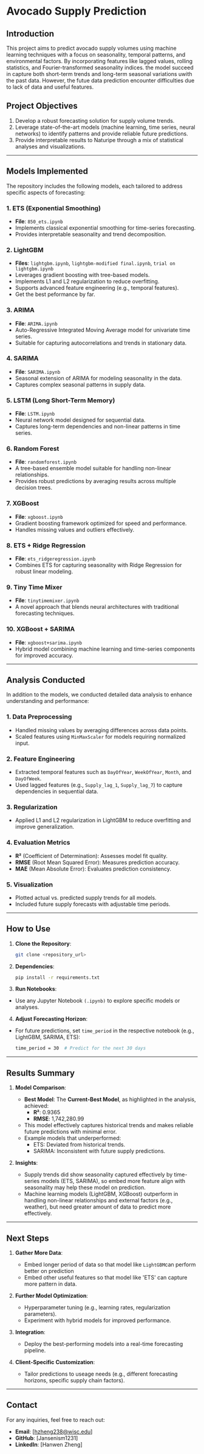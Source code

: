 # **Avocado Supply Prediction**

## **Introduction**
This project aims to predict avocado supply volumes using machine learning techniques with a focus on seasonality, temporal patterns, and environmental factors. By incorporating features like lagged values, rolling statistics, and Fourier-transformed seasonality indices. the model succeed in capture both short-term trends and long-term seasonal variations uwith the past data. However, the futue data prediction encounter difficulties due to lack of data and useful features.

## **Project Objectives**
1. Develop a robust forecasting solution for supply volume trends.
2. Leverage state-of-the-art models (machine learning, time series, neural networks) to identify patterns and provide reliable future predictions.
3. Provide interpretable results to Naturipe through a mix of statistical analyses and visualizations.

---

## **Models Implemented**
The repository includes the following models, each tailored to address specific aspects of forecasting:

### **1. ETS (Exponential Smoothing)**
- **File**: `850_ets.ipynb`
- Implements classical exponential smoothing for time-series forecasting.
- Provides interpretable seasonality and trend decomposition.

### **2. LightGBM**
- **Files**: `lightgbm.ipynb`, `lightgbm-modified final.ipynb`, `trial on lightgbm.ipynb`
- Leverages gradient boosting with tree-based models.
- Implements L1 and L2 regularization to reduce overfitting.
- Supports advanced feature engineering (e.g., temporal features).
- Get the best peformance by far.

### **3. ARIMA**
- **File**: `ARIMA.ipynb`
- Auto-Regressive Integrated Moving Average model for univariate time series.
- Suitable for capturing autocorrelations and trends in stationary data.

### **4. SARIMA**
- **File**: `SARIMA.ipynb`
- Seasonal extension of ARIMA for modeling seasonality in the data.
- Captures complex seasonal patterns in supply data.

### **5. LSTM (Long Short-Term Memory)**
- **File**: `LSTM.ipynb`
- Neural network model designed for sequential data.
- Captures long-term dependencies and non-linear patterns in time series.

### **6. Random Forest**
- **File**: `randomforest.ipynb`
- A tree-based ensemble model suitable for handling non-linear relationships.
- Provides robust predictions by averaging results across multiple decision trees.

### **7. XGBoost**
- **File**: `xgboost.ipynb`
- Gradient boosting framework optimized for speed and performance.
- Handles missing values and outliers effectively.

### **8. ETS + Ridge Regression**
- **File**: `ets_ridgeregression.ipynb`
- Combines ETS for capturing seasonality with Ridge Regression for robust linear modeling.

### **9. Tiny Time Mixer**
- **File**: `tinytimemixer.ipynb`
- A novel approach that blends neural architectures with traditional forecasting techniques.

### **10. XGBoost + SARIMA**
- **File**: `xgboost+sarima.ipynb`
- Hybrid model combining machine learning and time-series components for improved accuracy.

---

## **Analysis Conducted**
In addition to the models, we conducted detailed data analysis to enhance understanding and performance:

### **1. Data Preprocessing**
- Handled missing values by averaging differences across data points.
- Scaled features using `MinMaxScaler` for models requiring normalized input.

### **2. Feature Engineering**
- Extracted temporal features such as `DayOfYear`, `WeekOfYear`, `Month`, and `DayOfWeek`.
- Used lagged features (e.g., `Supply_lag_1`, `Supply_lag_7`) to capture dependencies in sequential data.

### **3. Regularization**
- Applied L1 and L2 regularization in LightGBM to reduce overfitting and improve generalization.

### **4. Evaluation Metrics**
- **R²** (Coefficient of Determination): Assesses model fit quality.
- **RMSE** (Root Mean Squared Error): Measures prediction accuracy.
- **MAE** (Mean Absolute Error): Evaluates prediction consistency.

### **5. Visualization**
- Plotted actual vs. predicted supply trends for all models.
- Included future supply forecasts with adjustable time periods.

---

## **How to Use**
1. **Clone the Repository**:
   ```bash
   git clone <repository_url>
2. **Dependencies**:
    ```bash
   pip install -r requirements.txt
3. **Run Notebooks**:
- Use any Jupyter Notebook `(.ipynb)` to explore specific models or analyses.
4. **Adjust Forecasting Horizon**:
- For future predictions, set `time_period` in the respective notebook (e.g., LightGBM, SARIMA, ETS):
   ```bash
   time_period = 30  # Predict for the next 30 days

---

## **Results Summary**
1. **Model Comparison**:
   - **Best Model**: The **Current-Best Model**, as highlighted in the analysis, achieved:
     - **R²**: 0.9365
     - **RMSE**: 1,742,280.99
   - This model effectively captures historical trends and makes reliable future predictions with minimal error.
   - Example models that underperformed:
     - ETS: Deviated from historical trends.
     - SARIMA: Inconsistent with future supply predictions.

2. **Insights**:
   - Supply trends did show seasonality captured effectively by time-series models (ETS, SARIMA), so embed more feature align with seasonality may help these model on prediction.
   - Machine learning models (LightGBM, XGBoost) outperform in handling non-linear relationships and external factors (e.g., weather), but need greater amount of data to predict more effectively.

---

## **Next Steps**
1. **Gather More Data**:
   - Embed longer period of data so that model like `LightGBM`can perform better on prediction
   - Embed other useful features so that model like 'ETS' can capture more pattern in data.
     
2. **Further Model Optimization**:
   - Hyperparameter tuning (e.g., learning rates, regularization parameters).
   - Experiment with hybrid models for improved performance.

3. **Integration**:
   - Deploy the best-performing models into a real-time forecasting pipeline.

4. **Client-Specific Customization**:
   - Tailor predictions to useage needs (e.g., different forecasting horizons, specific supply chain factors).

---

## **Contact**
For any inquiries, feel free to reach out:

- **Email**: [hzheng238@wisc.edu]
- **GitHub**: [Jansenism1231]
- **LinkedIn**: [Hanwen Zheng]
